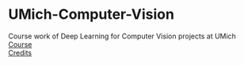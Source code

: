 # UMich-Computer-Vision
Course work of Deep Learning for Computer Vision projects at UMich
[Course](https://web.eecs.umich.edu/~justincj/teaching/eecs498/FA2019/)
<br>
[Credits](https://github.com/linxiaow/EECS498-Deep-Learning-for-Vision) 
